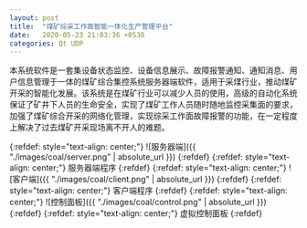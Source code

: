 ```yaml
---
layout: post
title:  "煤矿综采工作面智能一体化生产管理平台"
date:   2020-05-23 21:03:36 +0530
categories: Qt UDP
---
```

本系统软件是一套集设备状态监控、设备信息展示、故障报警通知、通知消息、用户信息管理于一体的煤矿综合集控系统服务器端软件，适用于采煤行业，推动煤矿开采的智能化发展。该系统是在煤矿行业可以减少人员的使用，高级的自动化系统保证了矿井下人员的生命安全，实现了煤矿工作人员随时随地监控采集面的要求，加强了煤矿综合开采的网络化管理，实现综采工作面故障报警的功能，在一定程度上解决了过去煤矿开采现场离不开人的难题。<br>

{:refdef: style="text-align: center;"}
![服务器端]({{ "./images/coal/server.png" | absolute_url }})
{:refdef}
{:refdef: style="text-align: center;"}
服务器端程序
{:refdef}
{:refdef: style="text-align: center;"}
![客户端]({{ "./images/coal/client.png" | absolute_url }})
{:refdef}
{:refdef: style="text-align: center;"}
客户端程序
{:refdef}
{:refdef: style="text-align: center;"}
![控制面板]({{ "./images/coal/control.png" | absolute_url }})
{:refdef}
{:refdef: style="text-align: center;"}
虚拟控制面板
{:refdef}



